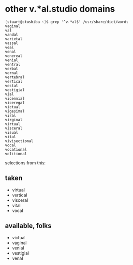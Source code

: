 # other v.\*al.studio domains

```
[stuart@stushiba ~]$ grep '^v.*al$' /usr/share/dict/words
vaginal
val
vandal
varietal
vassal
veal
venal
venereal
venial
ventral
verbal
vernal
vertebral
vertical
vestal
vestigial
vial
vicennial
viceregal
victual
vigesimal
viral
virginal
virtual
visceral
visual
vital
vivisectional
vocal
vocational
volitional
```

selections from this:

## taken

- virtual
- vertical
- visceral
- vital
- vocal

## available, folks

- victual
- vaginal
- venial
- vestigial
- venal
